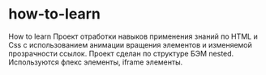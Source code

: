 # how-to-learn
How to learn
Проект отработки навыков применения знаний по HTML и Css с использованием анимации вращения элементов и изменяемой прозрачности ссылок.
Проект сделан по структуре БЭМ nested. Используются флекс элементы, iframe элементы.
